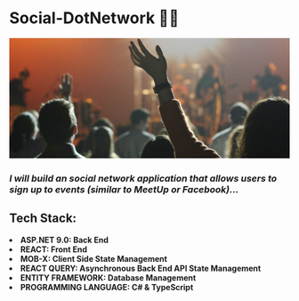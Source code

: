 # Social-DotNetwork 🙏🌐

![image](/CourseAssets/images/categoryImages/music.jpg)

<h3><em>I will build an social network application that allows users to sign up to events (similar to MeetUp or Facebook)...</em></h3>

<h2>Tech Stack:</h2>

<li><b>ASP.NET 9.0: Back End</b></li>
<li><b>REACT: Front End</b></li>
<li><b>MOB-X: Client Side State Management</b></li>
<li><b>REACT QUERY: Asynchronous Back End API State   Management</b></li>
<li><b>ENTITY FRAMEWORK:  Database Management</b></li>
<li><b>PROGRAMMING LANGUAGE: C# & TypeScript</b></li>
